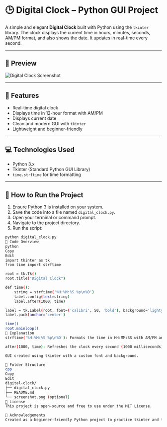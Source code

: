 # 🕒 Digital Clock – Python GUI Project

A simple and elegant **Digital Clock** built with Python using the `tkinter` library. The clock displays the current time in hours, minutes, seconds, AM/PM format, and also shows the date. It updates in real-time every second.

---

## 📸 Preview


![Digital Clock Screenshot](screenshot.png) <!-- Add a screenshot named screenshot.png in your project folder -->

---

## 📁 Features

- Real-time digital clock
- Displays time in 12-hour format with AM/PM
- Displays current date
- Clean and modern GUI with `tkinter`
- Lightweight and beginner-friendly

---

## 💻 Technologies Used

- Python 3.x
- Tkinter (Standard Python GUI Library)
- `time.strftime` for time formatting

---

## 🚀 How to Run the Project

1. Ensure Python 3 is installed on your system.
2. Save the code into a file named `digital_clock.py`.
3. Open your terminal or command prompt.
4. Navigate to the project directory.
5. Run the script:

```bash
python digital_clock.py
🧠 Code Overview
python
Copy
Edit
import tkinter as tk
from time import strftime

root = tk.Tk()
root.title("Digital Clock")

def time():
    string = strftime('%H:%M:%S %p\n%D')
    label.config(text=string)
    label.after(1000, time)

label = tk.Label(root, font=('calibri', 50, 'bold'), background='lightyellow', foreground='black')
label.pack(anchor='center')

time()
root.mainloop()
📝 Explanation
strftime('%H:%M:%S %p\n%D'): Formats the time in HH:MM:SS with AM/PM and date below.

after(1000, time): Refreshes the clock every second (1000 milliseconds).

GUI created using tkinter with a custom font and background.

📂 Folder Structure
cpp
Copy
Edit
digital-clock/
├── digital_clock.py
├── README.md
└── screenshot.png (optional)
📃 License
This project is open-source and free to use under the MIT License.

🙌 Acknowledgements
Created as a beginner-friendly Python project to practice tkinter and time-based GUI applications.

